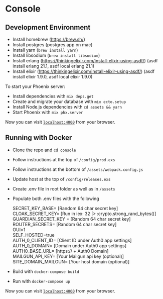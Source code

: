 # Console

## Development Environment

  * Install homebrew (https://brew.sh/)
  * Install postgres (postgres.app on mac)
  * Install yarn (`brew install yarn`)
  * Install libsodium (`brew install libsodium`)
  * Install erlang (https://thinkingelixir.com/install-elixir-using-asdf/) (asdf install erlang 21.1, asdf local erlang 21.1)
  * Install elixir (https://thinkingelixir.com/install-elixir-using-asdf/) (asdf install elixir 1.9.0, asdf local elixir 1.9.0)

To start your Phoenix server:

  * Install dependencies with `mix deps.get`
  * Create and migrate your database with `mix ecto.setup`
  * Install Node.js dependencies with `cd assets && yarn`
  * Start Phoenix with `mix phx.server`

Now you can visit [`localhost:4000`](http://localhost:4000) from your browser.

## Running with Docker

  * Clone the repo and `cd console`
  * Follow instructions at the top of `/config/prod.exs`
  * Follow instructions at the bottom of `/assets/webpack.config.js`
  * Update host at the top of `/config/releases.exs`
  * Create .env file in root folder as well as in `/assets`
  * Populate both .env files with the following

    SECRET_KEY_BASE= [Random 64 char secret key]\
    CLOAK_SECRET_KEY= [Run in iex: 32 |> :crypto.strong_rand_bytes()]\
    GUARDIAN_SECRET_KEY = [Random 64 char secret key]\
    ROUTER_SECRETS= [Random 64 char secret key]\
    OUI=1\
    SELF_HOSTED=true\
    AUTH_0_CLIENT_ID= [Client ID under Auth0 app settings]\
    AUTH_0_DOMAIN= [Domain under Auth0 app settings]\
    AUTH0_BASE_URL= [https:// + Auth0 Domain]\
    MAILGUN_API_KEY= [Your Mailgun api key (optional)]\
    SITE_DOMAIN_MAILGUN= [Your host domain (optional)]

  * Build with `docker-compose build`
  * Run with `docker-compose up`

Now you can visit [`localhost:4000`](http://localhost:4000) from your browser.
